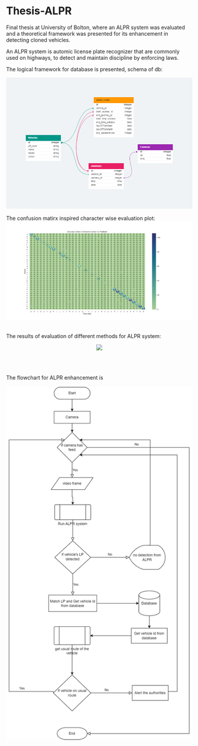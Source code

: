 # Thesis-ALPR
Final thesis at University of Bolton, where an ALPR system was evaluated and a theoretical framework was presented for its enhancement in detecting cloned vehicles.
<br>

An ALPR system is automic license plate recognizer that are commonly used on highways, to detect and maintain discipline by enforcing laws.


The logical framework for database is presented, schema of db:
</br>

![DB](DB_vehicle_identification.png)
</br>



The confusion matirx inspired character wise evaluation plot:
</br>
![confusion_matrix](accuracy_matrix.png)


</br>
The results of evaluation of different methods for ALPR system:
<p align="center">
  <img src="[path/to/image.png](https://github.com/nauman-akram/Thesis-ALPR/blob/main/comparison%20plot.png)" />
</p>
</br>

</br>

The flowchart for ALPR enhancement is 
</br>
</br>
![flowchart](project_flowchart.png)

